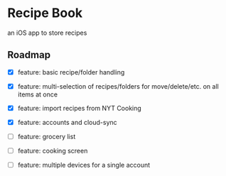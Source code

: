 # Recipe Book

an iOS app to store recipes

## Roadmap

- [x] feature: basic recipe/folder handling
- [x] feature: multi-selection of recipes/folders for move/delete/etc. on all items at once
- [x] feature: import recipes from NYT Cooking
- [x] feature: accounts and cloud-sync
- [ ] feature: grocery list
- [ ] feature: cooking screen
- [ ] feature: multiple devices for a single account

